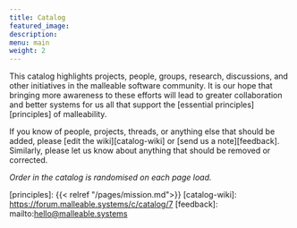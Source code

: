 ```yaml
---
title: Catalog
featured_image:
description:
menu: main
weight: 2
---
```


This catalog highlights projects, people, groups, research, discussions, and
other initiatives in the malleable software community. It is our hope that
bringing more awareness to these efforts will lead to greater collaboration and
better systems for us all that support the [essential principles][principles] of
malleability.

If you know of people, projects, threads, or anything else that should be added,
please [edit the wiki][catalog-wiki] or [send us a note][feedback]. Similarly,
please let us know about anything that should be removed or corrected.

_Order in the catalog is randomised on each page load._

[principles]: {{< relref "/pages/mission.md">}}
[catalog-wiki]: https://forum.malleable.systems/c/catalog/7
[feedback]: mailto:hello@malleable.systems
